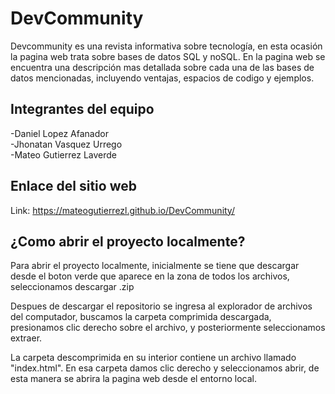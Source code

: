 <h1> DevCommunity </h1>

Devcommunity es una revista informativa sobre tecnología, en esta ocasión la pagina web trata sobre bases de datos SQL y noSQL. En la pagina web 
se encuentra una descripción mas detallada sobre cada una de las bases de datos mencionadas, incluyendo ventajas, espacios de codigo y ejemplos.

<h2> Integrantes del equipo </h2>

-Daniel Lopez Afanador <br>
-Jhonatan Vasquez Urrego <br>
-Mateo Gutierrez Laverde <br>

<h2> Enlace del sitio web </h2>

Link: https://mateogutierrezl.github.io/DevCommunity/

<h2>¿Como abrir el proyecto localmente?</h2>
Para abrir el proyecto localmente, inicialmente se tiene que descargar desde el boton verde que aparece en la zona de todos los archivos, seleccionamos descargar .zip <br>

Despues de descargar el repositorio se ingresa al explorador de archivos del computador, buscamos la carpeta comprimida descargada, presionamos clic derecho sobre el archivo, y 
posteriormente seleccionamos extraer. <br>

La carpeta descomprimida en su interior contiene un archivo llamado "index.html". En esa carpeta damos clic derecho y seleccionamos abrir, de esta manera se abrira la pagina web desde el entorno local.
